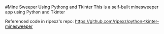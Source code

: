 #Mine Sweeper Using Pythong and Tkinter
This is a self-built minesweeper app using Python and Tkinter

Referenced code in ripexz's repo: https://github.com/ripexz/python-tkinter-minesweeper 